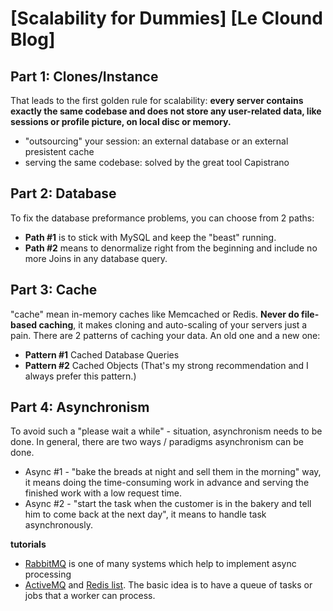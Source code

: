 # [Scalability for Dummies] [Le Clound Blog]
## Part 1: Clones/Instance
That leads to the first golden rule for scalability: **every server contains exactly the same codebase and does not store any user-related data, like sessions or profile picture, on local disc or memory.**
* "outsourcing" your session: an external database or an external presistent cache
* serving the same codebase: solved by the great tool Capistrano

## Part 2: Database
To fix the database preformance problems, you can choose from 2 paths:
* **Path #1** is to stick with MySQL and keep the "beast" running.
* **Path #2** means to denormalize right from the beginning and include no more Joins in any database query. 

## Part 3: Cache
"cache" mean in-memory caches like Memcached or Redis.
**Never do file-based caching**, it makes cloning and auto-scaling of your servers just a pain.
There are 2 patterns of caching your data. An old one and a new one:
* **Pattern #1** Cached Database Queries
* **Pattern #2** Cached Objects (That's  my strong recommendation and I always prefer this pattern.)

## Part 4: Asynchronism
To avoid such a "please wait a while" - situation, asynchronism needs to be done.
In general, there are two ways / paradigms asynchronism can be done.
* Async #1 - "bake the breads at night and sell them in the morning" way, it means doing the time-consuming work in advance and serving the finished work with a low request time.
* Async #2 - "start the task when the customer is in the bakery and tell him to come back at the next day", it means to handle task asynchronously.

**tutorials**
* [RabbitMQ](https://t.umblr.com/redirect?z=http%3A%2F%2Fwww.rabbitmq.com%2F&t=OTNhMmNkNTgwMjU3N2MwOTQyMzFiZDk1ZmI4OGMwZjE0MWZjMzdiYSxqbHhiaDBWZQ%3D%3D&b=t%3AeE4iDilbUfNhGIklAbjWYQ&p=http%3A%2F%2Fwww.lecloud.net%2Fpost%2F9699762917%2Fscalability-for-dummies-part-4-asynchronism&m=1) is one of many systems which help to implement async processing
* [ActiveMQ](https://t.umblr.com/redirect?z=http%3A%2F%2Factivemq.apache.org%2F&t=ZTFiYjYzYTFkZjQxODNiZTI1M2VkOGE0OWYyNTJiNTNlY2RjNDVhYSxqbHhiaDBWZQ%3D%3D&b=t%3AeE4iDilbUfNhGIklAbjWYQ&p=http%3A%2F%2Fwww.lecloud.net%2Fpost%2F9699762917%2Fscalability-for-dummies-part-4-asynchronism&m=1) and [Redis list](https://t.umblr.com/redirect?z=http%3A%2F%2Fredis.io%2Ftopics%2Fdata-types&t=Njg1MTAyMDc0MDdhNDdmMTA0ZTIxOGZkMmRkMmU3MDg4MjY3MjZmOSxqbHhiaDBWZQ%3D%3D&b=t%3AeE4iDilbUfNhGIklAbjWYQ&p=http%3A%2F%2Fwww.lecloud.net%2Fpost%2F9699762917%2Fscalability-for-dummies-part-4-asynchronism&m=1). The basic idea is to have a queue of tasks or jobs that a worker can process.

